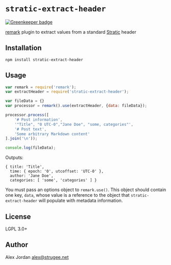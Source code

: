 # `stratic-extract-header`

[![Greenkeeper badge](https://badges.greenkeeper.io/straticjs/stratic-extract-header.svg)](https://greenkeeper.io/)

[remark][1] plugin to extract values from a standard [Stratic][2] header

## Installation

    npm install stratic-extract-header

## Usage

```js
var remark = require('remark');
var extractHeader = require('stratic-extract-header');

var fileData = {}
var processor = remark().use(extractHeader, {data: fileData});

processor.process([
    '# Post information',
    '"Title", "0 UTC-0","Jane Doe", "some, categories"',
	'# Post text',
	'Some arbitrary Markdown content'
].join('\n'));

console.log(fileData);
```

Outputs:

```
{ title: 'Title',
  time: { epoch: '0', utcoffset: 'UTC-0' },
  author: 'Jane Doe',
  categories: [ 'some', 'categories' ] }
```

You must pass an options object to `remark.use()`. This object should contain one key, `data`, whose value is a reference to the object that `stratic-extract-header` will populate with metadata information.

## License

LGPL 3.0+

## Author

Alex Jordan <alex@strugee.net>

 [1]: https://github.com/wooorm/remark
 [2]: https://github.com/strugee/generator-stratic
